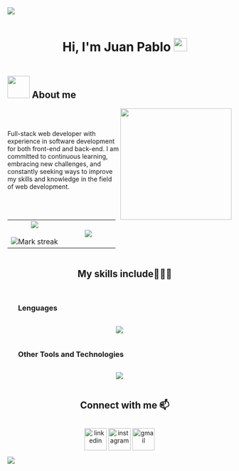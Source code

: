<img src="https://user-images.githubusercontent.com/73097560/115834477-dbab4500-a447-11eb-908a-139a6edaec5c.gif">

<div id="user-content-toc">
  <ul align="center">
    <summary><h1 style="display: inline-block">Hi, I'm Juan Pablo <img src="https://github.com/abdoachhoubi/abdoachhoubi/blob/main/gifs/Hi.gif" width="30"> </h1></summary>
  </ul>
</div>

## <picture><img src = "https://github.com/7oSkaaa/7oSkaaa/blob/main/Images/about_me.gif?raw=true" width = 50px></picture> About me

<picture> <img align="right" src="https://github.com/7oSkaaa/7oSkaaa/blob/main/Images/Right_Side.gif?raw=true" width = 250px></picture>

<br><br>

Full-stack web developer with experience in software development for both front-end and back-end. I am committed to continuous learning, embracing new challenges, and constantly seeking ways to improve my skills and knowledge in the field of web development.
<br>

<p align="center">

<table align="center">
<tr border="none">
<td width="50%" align="center">
  
  <img  align="center"  src="https://github-readme-stats.vercel.app/api?username=Pablo511-afk&theme=dark&show_icons=true&count_private=true" />
  <br></br>
  <img  title="🔥 Get streak stats for your profile at git.io/streak-stats" alt="Mark streak" src="https://github-readme-streak-stats.herokuapp.com/?user=Pablo511-afk&theme=dark&hide_border=false" /> 
</td>

<td width="50%" align="center">

  <img  align="center"  src="https://github-readme-stats.anuraghazra1.vercel.app/api/top-langs/?username=Pablo511-afk&theme=dark&hide_border=false&no-bg=true&no-frame=true&langs_count=10"/>
  
  </td>
</tr>
</table>
</p>        
<div id="user-content-toc">
  <ul align="center">
    <summary><h2 style="display: inline-block">My skills include👨🏻‍💻</h2></summary>
  </ul>
</div>
<!--tech stack icons-->
<ul align="left">
    <h3 style="display: inline-block">Lenguages</h3>
</ul>
<p align="center">
    <img src="https://skillicons.dev/icons?i=php,nestjs,nodejs,react,postgres,prisma,css,html,js,mongodb,mysql,ts&perline=14" />
</p>

<ul align="left">
    <h3 style="display: inline-block">Other Tools and Technologies</h3>
</ul>

<p align="center">
    <img src="https://skillicons.dev/icons?i=docker,redis,github,git,bitbucket,linux,materialui,nginx,postman,vscode,kubernetes&perline=14" />  </a>
</p>

<ul align="center">
    <h2 style="display: inline-block">Connect with me 📫</h2>
</ul>

<p align="center">
<a href="https://www.linkedin.com/in/juan-pablo-patino-ramirez-/" target="blank"><img align="center" src="https://user-images.githubusercontent.com/88904952/234979284-68c11d7f-1acc-4f0c-ac78-044e1037d7b0.png" alt="linkedin" height="50" width="50" /></a>
<a href="https://www.instagram.com/juan_patino_r/profilecard/?igsh=djc3cnVlcmgwdXhv" target="blank"><img align="center" src="https://user-images.githubusercontent.com/88904952/234981169-2dd1e58f-4b7e-468c-8213-034ba62156c3.png" alt="instagram" height="50" width="50" /></a>
<a href = "mailto: juanpablo310446@gmail.com"><img align="center" src="https://skillicons.dev/icons?i=gmail" alt="gmail" height="50" width="50" /></a>
  
</p>

<img src="https://user-images.githubusercontent.com/73097560/115834477-dbab4500-a447-11eb-908a-139a6edaec5c.gif">

